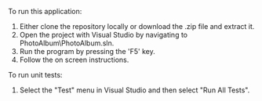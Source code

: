 To run this application: 
1) Either clone the repository locally or download the .zip file and extract it.
2) Open the project with Visual Studio by navigating to PhotoAlbum\PhotoAlbum.sln.
3) Run the program by pressing the 'F5' key.
4) Follow the on screen instructions.

To run unit tests:
1) Select the "Test" menu in Visual Studio and then select "Run All Tests".

